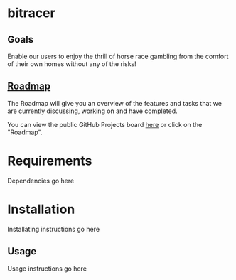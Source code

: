 # bitracer

## Goals
Enable our users to enjoy the thrill of horse race gambling from the comfort of their own homes without any of the risks! 

## [Roadmap](https://github.com/greatlakesracing/bitracer/projects/1)
The Roadmap will give you an overview of the features and tasks that we are currently discussing, working on and have completed.

You can view the public GitHub Projects board [here](https://github.com/greatlakesracing/bitracer/projects/1) or click on the "Roadmap".

# Requirements
  Dependencies go here
# Installation
  Installating instructions go here
## Usage
  Usage instructions go here
